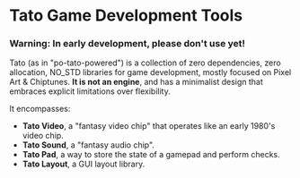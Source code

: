 # Tato Game Development Tools

### Warning: In early development, please don't use yet!

Tato (as in "po-tato-powered") is a collection of zero dependencies, zero allocation, NO_STD libraries for game development, mostly focused on Pixel Art & Chiptunes. **It is not an engine**, and has a minimalist design that embraces explicit limitations over flexibility.

It encompasses:

- **Tato Video**, a "fantasy video chip" that operates like an early 1980's video chip.
- **Tato Sound**, a "fantasy audio chip".
- **Tato Pad**, a way to store the state of a gamepad and perform checks.
- **Tato Layout**, a GUI layout library.
